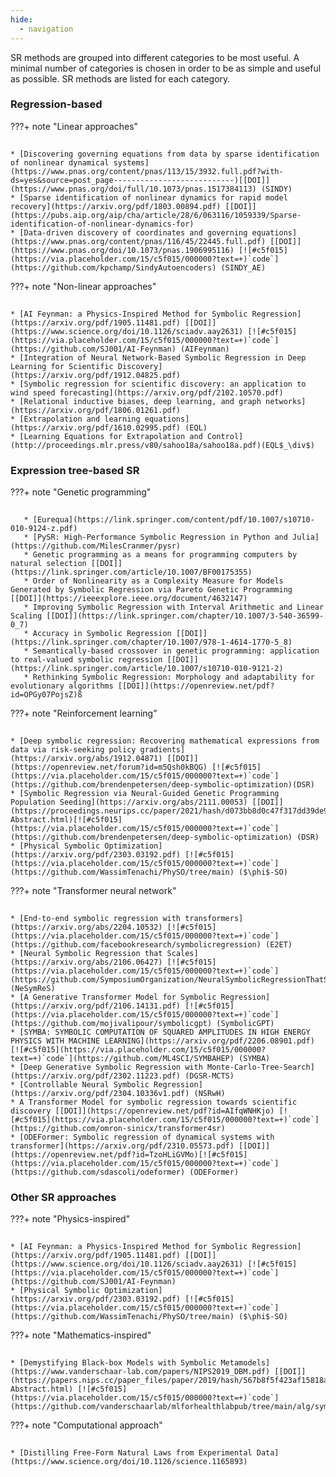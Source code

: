 ```yaml
---
hide:
  - navigation
---
```


SR methods are grouped into different categories to be most useful. A minimal number of categories is chosen in order to be as simple and useful as possible.
SR methods are listed for each category.

<!--**Regression-based** SR methods assume a predefined model structure. In this category, the linear approach formulates the SR problem as a system of linear equations, whereas the non-linear approach relies on multi-layer perceptron (MLP) to solve it. In both cases, the models' parameters are learned.<be>-->
<!-- ´**Expression tree-based** SR methods treat mathematical equations as unary-binary trees whose internal nodes are mathematical operators (algebraic operators $\{+, -, \times, \div\}$,  analytical functions $\{\cos,\sin,\tan,\exp,\log,\mathrm{sqrt},\mathrm{etc}\}$) and terminal nodes are constants and state variables. This category comprises GP-based SR, RL-based SR, and TNN-based SR.<br>-->
<!--  **Other SR approaches** category includes methods inspired by other disciplines, such as physics and mathematics, to solve the SR problem.-->

<!-- | Category | Description | Methods | learned model |-->
<!--| <div style="width:140px">Category</div> | <div style="width:200px">Brief description</div> | <div style="width:220px">Underlying methods</div> | <div style="width:180px">learned model</div> |-->
<!--| ---- | ------- | --- | --- |-->
<!--| Regression-based | This category assumes a predefined model structure. The linear approach formulates the SR problem as a system of linear equations, whereas the non-linear approach relies on a multi-layer perceptron (MLP) to solve it. In both cases parameters are learned. | Linear SR (sparse regression) <br> Non-linear SR | System of linear equations <br> Multi-Layer Perceptron (MLP) |
<!--| Expression tree-based | This category treats mathematical equations as unary-binary trees whose internal nodes are mathematical operators (algebraic operators, analytical functions) and terminal nodes are constants and state variables. | Genetic programming (GP) <br> Reinforcement learning (RL) <br> Transformer neural network (TNN) | Tree structure <br> Policy <br> Seq2seq models |-->
<!--| Physics-inspired | This category takes into account the units of measurements of physical variables (so-called dimensional analysis) to constraint the search space | Deep learning <br> polynomial fit <br> brute force search | Neural network parameters <br> polynomial coefficients |-->
<!--| Mathematics-inspired| This method uses the Meijer functions | General mathematical function | parameters of the Meijer functions |-->
 
### Regression-based

???+ note "Linear approaches"
    <div class="meta_for_parser tablespecs"
    style="font-size: 1pt;visibility:hidden" markdown>
    ##  Linear approach
    </div>
    
    * [Discovering governing equations from data by sparse identification of nonlinear dynamical systems](https://www.pnas.org/content/pnas/113/15/3932.full.pdf?with-ds=yes&source=post_page---------------------------)[[DOI]](https://www.pnas.org/doi/full/10.1073/pnas.1517384113) (SINDY)
    * [Sparse identification of nonlinear dynamics for rapid model recovery](https://arxiv.org/pdf/1803.00894.pdf) [[DOI]](https://pubs.aip.org/aip/cha/article/28/6/063116/1059339/Sparse-identification-of-nonlinear-dynamics-for)
    * [Data-driven discovery of coordinates and governing equations](https://www.pnas.org/content/pnas/116/45/22445.full.pdf) [[DOI]](https://www.pnas.org/doi/10.1073/pnas.1906995116) [![#c5f015](https://via.placeholder.com/15/c5f015/000000?text=+)`code`](https://github.com/kpchamp/SindyAutoencoders) (SINDY_AE)
    
???+ note "Non-linear approaches"
    <div class="meta_for_parser tablespecs"
    style="font-size: 1pt;visibility:hidden" markdown>
    ##  Non-linear approach
    </div>
    
    * [AI Feynman: a Physics-Inspired Method for Symbolic Regression](https://arxiv.org/pdf/1905.11481.pdf) [[DOI]](https://www.science.org/doi/10.1126/sciadv.aay2631) [![#c5f015](https://via.placeholder.com/15/c5f015/000000?text=+)`code`](https://github.com/SJ001/AI-Feynman) (AIFeynman)
    * [Integration of Neural Network-Based Symbolic Regression in Deep Learning for Scientific Discovery](https://arxiv.org/pdf/1912.04825.pdf)
    * [Symbolic regression for scientific discovery: an application to wind speed forecasting](https://arxiv.org/pdf/2102.10570.pdf)
    * [Relational inductive biases, deep learning, and graph networks](https://arxiv.org/pdf/1806.01261.pdf)
    * [Extrapolation and learning equations](https://arxiv.org/pdf/1610.02995.pdf) (EQL)
    * [Learning Equations for Extrapolation and Control](http://proceedings.mlr.press/v80/sahoo18a/sahoo18a.pdf)(EQL$_\div$)

### Expression tree-based SR
    
???+ note "Genetic programming"
    <div class="meta_for_parser tablespecs"
    style="font-size: 1pt;visibility:hidden" markdown>
    ###  Genetic programming
    </div>

       * [Eurequa](https://link.springer.com/content/pdf/10.1007/s10710-010-9124-z.pdf)
       * [PySR: High-Performance Symbolic Regression in Python and Julia](https://github.com/MilesCranmer/pysr)
       * Genetic programming as a means for programming computers by natural selection [[DOI]](https://link.springer.com/article/10.1007/BF00175355)
       * Order of Nonlinearity as a Complexity Measure for Models Generated by Symbolic Regression via Pareto Genetic Programming [[DOI]](https://ieeexplore.ieee.org/document/4632147)
       * Improving Symbolic Regression with Interval Arithmetic and Linear Scaling [[DOI]](https://link.springer.com/chapter/10.1007/3-540-36599-0_7)
       * Accuracy in Symbolic Regression [[DOI]](https://link.springer.com/chapter/10.1007/978-1-4614-1770-5_8)
       * Semantically-based crossover in genetic programming: application to real-valued symbolic regression [[DOI]](https://link.springer.com/article/10.1007/s10710-010-9121-2)
       * Rethinking Symbolic Regression: Morphology and adaptability for evolutionary algorithms [[DOI]](https://openreview.net/pdf?id=OPGy07PojsZ)ß

???+ note "Reinforcement learning"
    <div class="meta_for_parser tablespecs"
    style="font-size: 1pt;visibility:hidden" markdown>
    ###  Reinforcement learning
    </div>

    * [Deep symbolic regression: Recovering mathematical expressions from data via risk-seeking policy gradients](https://arxiv.org/abs/1912.04871) [[DOI]](https://openreview.net/forum?id=m5Qsh0kBQG) [![#c5f015](https://via.placeholder.com/15/c5f015/000000?text=+)`code`](https://github.com/brendenpetersen/deep-symbolic-optimization)(DSR)
    * [Symbolic Regression via Neural-Guided Genetic Programming Population Seeding](https://arxiv.org/abs/2111.00053) [[DOI]](https://proceedings.neurips.cc/paper/2021/hash/d073bb8d0c47f317dd39de9c9f004e9d-Abstract.html)[![#c5f015](https://via.placeholder.com/15/c5f015/000000?text=+)`code`](https://github.com/brendenpetersen/deep-symbolic-optimization) (DSR)
    * [Physical Symbolic Optimization](https://arxiv.org/pdf/2303.03192.pdf) [![#c5f015](https://via.placeholder.com/15/c5f015/000000?text=+)`code`](https://github.com/WassimTenachi/PhySO/tree/main) ($\phi$-SO)
    
???+ note "Transformer neural network"
    <div class="meta_for_parser tablespecs"
    style="font-size: 1pt;visibility:hidden" markdown>
    ###  Transformer neural network
    </div>

    * [End-to-end symbolic regression with transformers](https://arxiv.org/abs/2204.10532) [![#c5f015](https://via.placeholder.com/15/c5f015/000000?text=+)`code`](https://github.com/facebookresearch/symbolicregression) (E2ET)
    * [Neural Symbolic Regression that Scales](https://arxiv.org/abs/2106.06427) [![#c5f015](https://via.placeholder.com/15/c5f015/000000?text=+)`code`](https://github.com/SymposiumOrganization/NeuralSymbolicRegressionThatScales) (NeSymReS)
    * [A Generative Transformer Model for Symbolic Regression](https://arxiv.org/pdf/2106.14131.pdf) [![#c5f015](https://via.placeholder.com/15/c5f015/000000?text=+)`code`](https://github.com/mojivalipour/symbolicgpt) (SymbolicGPT)
    * [SYMBA: SYMBOLIC COMPUTATION OF SQUARED AMPLITUDES IN HIGH ENERGY PHYSICS WITH MACHINE LEARNING](https://arxiv.org/pdf/2206.08901.pdf) [![#c5f015](https://via.placeholder.com/15/c5f015/000000?text=+)`code`](https://github.com/ML4SCI/SYMBAHEP) (SYMBA)
    * [Deep Generative Symbolic Regression with Monte-Carlo-Tree-Search](https://arxiv.org/pdf/2302.11223.pdf) (DGSR-MCTS)
    * [Controllable Neural Symbolic Regression](https://arxiv.org/pdf/2304.10336v1.pdf) (NSRwH)
    * A Transformer Model for symbolic regression towards scientific discovery [[DOI]](https://openreview.net/pdf?id=AIfqWNHKjo) [![#c5f015](https://via.placeholder.com/15/c5f015/000000?text=+)`code`](https://github.com/omron-sinicx/transformer4sr)
    * [ODEFormer: Symbolic regression of dynamical systems with transformer](https://arxiv.org/pdf/2310.05573.pdf) [[DOI]](https://openreview.net/pdf?id=TzoHLiGVMo)[![#c5f015](https://via.placeholder.com/15/c5f015/000000?text=+)`code`](https://github.com/sdascoli/odeformer) (ODEFormer)
    

### Other SR approaches
    
???+ note "Physics-inspired"
    <div class="meta_for_parser tablespecs"
    style="font-size: 1pt;visibility:hidden" markdown>
    ###  Physics-inspired
    </div>

    * [AI Feynman: a Physics-Inspired Method for Symbolic Regression](https://arxiv.org/pdf/1905.11481.pdf) [[DOI]](https://www.science.org/doi/10.1126/sciadv.aay2631) [![#c5f015](https://via.placeholder.com/15/c5f015/000000?text=+)`code`](https://github.com/SJ001/AI-Feynman)
    * [Physical Symbolic Optimization](https://arxiv.org/pdf/2303.03192.pdf) [![#c5f015](https://via.placeholder.com/15/c5f015/000000?text=+)`code`](https://github.com/WassimTenachi/PhySO/tree/main) ($\phi$-SO)

???+ note "Mathematics-inspired"
    <div class="meta_for_parser tablespecs"
    style="font-size: 1pt;visibility:hidden" markdown>
    ###  Mathematics-inspired
    </div>

    * [Demystifying Black-box Models with Symbolic Metamodels](https://www.vanderschaar-lab.com/papers/NIPS2019_DBM.pdf) [[DOI]](https://papers.nips.cc/paper_files/paper/2019/hash/567b8f5f423af15818a068235807edc0-Abstract.html) [![#c5f015](https://via.placeholder.com/15/c5f015/000000?text=+)`code`](https://github.com/vanderschaarlab/mlforhealthlabpub/tree/main/alg/symbolic_metamodeling)

???+ note "Computational approach"
    <div class="meta_for_parser tablespecs"
    style="font-size: 1pt;visibility:hidden" markdown>
    ###  Computational approach
    </div>

    * [Distilling Free-Form Natural Laws from Experimental Data](https://www.science.org/doi/10.1126/science.1165893)
